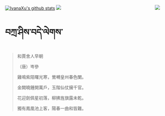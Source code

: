 [![IvanaXu's github stats](https://github-readme-stats.vercel.app/api?username=IvanaXu&show_icons=true&theme=vue-dark)](https://github.com/anuraghazra/github-readme-stats)
<img align="right" src="https://github-readme-stats.vercel.app/api/top-langs/?username=IvanaXu&langs_count=7&theme=graywhite" />
<img src="https://github-readme-stats.vercel.app/api/wakatime?username=IvanaXu&layout=compact&langs_count=6&theme=vue-dark&&custom_title=Programming Times(Jul 29 2021-)" />
# བཀྲ་ཤིས་བདེ་ལེགས་
> 和賈舍人早朝
> 
> （唐）岑參
> 
> 雞鳴紫陌曙光寒，鶯囀皇州春色闌。
> 
> 金闕曉鍾開萬戶，玉階仙仗擁千官。
> 
> 花迎劍佩星初落，柳拂旌旗露未乾。
> 
> 獨有鳳凰池上客，陽春一曲和皆難。
>